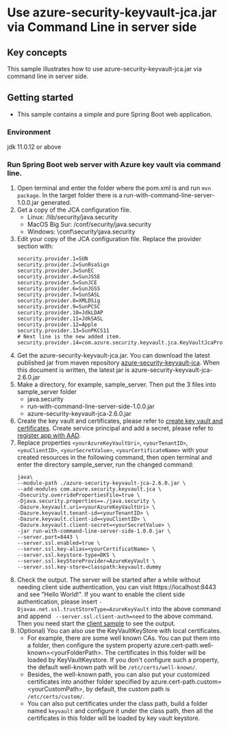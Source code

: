# Use azure-security-keyvault-jca.jar via Command Line in server side

## Key concepts
This sample illustrates how to use azure-security-keyvault-jca.jar via command line in server side.

## Getting started
- This sample contains a simple and pure Spring Boot web application.

### Environment
jdk 11.0.12 or above

### Run Spring Boot web server with Azure key vault via command line. 
1. Open terminal and enter the folder where the pom.xml is and run `mvn package`. In the target
   folder there is a run-with-command-line-server-1.0.0.jar generated.  
1. Get a copy of the JCA configuration file.
   - Linux: <java-home>/lib/security/java.security
   - MacOS Big Sur: <java-home>/conf/security/java.security
   - Windows: <java-home>\conf\security\java.security 
1. Edit your copy of the JCA configuration file. Replace the provider section with: 
   ```
   security.provider.1=SUN
   security.provider.2=SunRsaSign
   security.provider.3=SunEC
   security.provider.4=SunJSSE
   security.provider.5=SunJCE
   security.provider.6=SunJGSS
   security.provider.7=SunSASL
   security.provider.8=XMLDSig
   security.provider.9=SunPCSC
   security.provider.10=JdkLDAP
   security.provider.11=JdkSASL
   security.provider.12=Apple
   security.provider.13=SunPKCS11
   # Next line is the new added item.
   security.provider.14=com.azure.security.keyvault.jca.KeyVaultJcaProvider
   ```
1. Get the azure-security-keyvault-jca.jar. You can download the latest published jar from maven
   repository [azure-security-keyvault-jca]. When this document is written, the latest jar is
   azure-security-keyvault-jca-2.6.0.jar
1. Make a directory, for example, sample_server. Then put the 3 files into sample_server folder
    - java.security
    - run-with-command-line-server-side-1.0.0.jar
    - azure-security-keyvault-jca-2.6.0.jar
1. Create the key vault and certificates, please refer to [create key vault and certificates][create_key_vault_and_certificates]. Create service principal and add a secret, please refer to [register app with AAD][register_app_with_AAD].
1. Replace properties `<yourAzureKeyVaultUri>`, `<yourTenantID>`, `<youClientID>`, `<yourSecretValue>`, `<yourCertificateName>` with your created resources in the following command, then open terminal and enter the directory sample_server, run the changed command:
   ```
   java\
   --module-path ./azure-security-keyvault-jca-2.6.0.jar \
   --add-modules com.azure.security.keyvault.jca \
   -Dsecurity.overridePropertiesFile=true \
   -Djava.security.properties==./java.security \
   -Dazure.keyvault.uri=<yourAzureKeyVaultUri> \
   -Dazure.keyvault.tenant-id=<yourTenantID> \
   -Dazure.keyvault.client-id=<youClientID> \
   -Dazure.keyvault.client-secret=<yourSecretValue> \
   -jar run-with-command-line-server-side-1.0.0.jar \
   --server.port=8443 \
   --server.ssl.enabled=true \
   --server.ssl.key-alias=<yourCertificatName> \
   --server.ssl.keystore-type=DKS \
   --server.ssl.keyStoreProvider=AzureKeyVault \
   --server.ssl.key-store=classpath:keyvault.dummy
   ```
1. Check the output. The server will be started after a while without needing client side 
   authentication, you can visit https://localhost:8443 and see "Hello World!". If you want to 
   enable the client side authentication, please insert 
   `-Djavax.net.ssl.trustStoreType=AzureKeyVault` into the above command and append 
   ` --server.ssl.client-auth=need` to the above command. Then you need start the 
   [client sample] to see the output.
1. (Optional) You can also use the KeyVaultKeyStore with local certificates. 
    - For example, there are some well known CAs. You can put them into a folder, then configure
      the system property azure.cert-path.well-known=\<yourFolderPath>. The certificates in this 
      folder will be loaded by KeyVaultKeystore. If you don't configure such a property, the 
      default well-known path will be `/etc/certs/well-known/`.
    - Besides, the well-known path, you can also put your customized certificates into another 
      folder specified by azure.cert-path.custom=\<yourCustomPath>, by default, the custom path 
      is `/etc/certs/custom/`.
    - You can also put certificates under the class path, build a folder named `keyvault` and 
      configure it under the class path, then all the certificates in this folder will be loaded 
      by key vault keystore.

<!-- LINKS -->
[azure-security-keyvault-jca]: https://mvnrepository.com/artifact/com.azure/azure-security-keyvault-jca
[create_key_vault_and_certificates]: https://docs.microsoft.com/azure/key-vault/certificates/quick-create-portal
[register_app_with_AAD]: https://docs.microsoft.com/en-us/azure/active-directory/develop/quickstart-register-app
[client sample]: ../run-with-command-line-client-side/README.md
